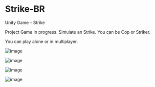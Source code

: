 # Strike-BR
Unity Game - Strike 

Project Game in progress.
Simulate an Strike.
You can be Cop or Striker.

You can play alone or in multiplayer.

![image](https://user-images.githubusercontent.com/18789513/173171809-f9b7df98-687d-4ef9-87ef-6e1eb067ee21.png)

![image](https://user-images.githubusercontent.com/18789513/173171822-93fd0ffc-031b-4fdb-85da-11af091493e1.png)

![image](https://user-images.githubusercontent.com/18789513/173171827-f6533b9e-e683-4a0a-83d9-d8ddc7553ee5.png)


![image](https://user-images.githubusercontent.com/18789513/173171815-438f7a04-8866-4f8c-83f0-1158aa884ef2.png)
